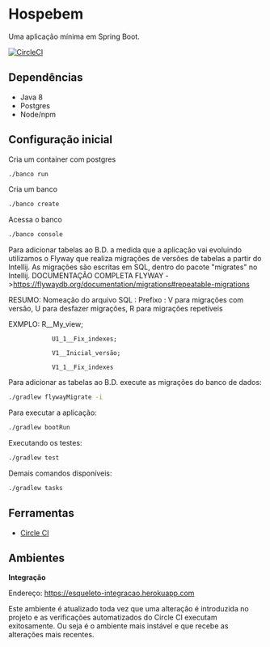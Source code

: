 # Hospebem

Uma aplicação mínima em Spring Boot.

[![CircleCI](https://circleci.com/gh/aceleradora-TW/esqueleto-ambulante/tree/master.svg?style=svg)](https://circleci.com/gh/aceleradora-TW/esqueleto-ambulante/tree/master)

## Dependências

- Java 8
- Postgres
- Node/npm


## Configuração inicial

Cria um container com postgres

```sh
./banco run
```

Cria um banco

```sh
./banco create
```

Acessa o banco

```sh
./banco console
```

Para adicionar tabelas ao B.D. a medida que a aplicação vai evoluindo utilizamos o Flyway que realiza migrações de versões de tabelas
a partir do Intellij. As migrações são escritas em SQL, dentro do pacote "migrates" no Intellij.
DOCUMENTAÇÃO COMPLETA FLYWAY ->https://flywaydb.org/documentation/migrations#repeatable-migrations

RESUMO:
Nomeação do arquivo SQL :
Prefixo : V para migrações com versão, U para desfazer migrações, R para migrações repetíveis

EXMPLO:
                R__My_view; 

                U1_1__Fix_indexes;

                V1__Inicial_versão;

                V1_1__Fix_indexes
             
Para adicionar as tabelas ao B.D. execute as migrações do banco de dados:

```bash
./gradlew flywayMigrate -i
```

Para executar a aplicação:

```sh
./gradlew bootRun
```

Executando os testes:

```sh
./gradlew test
```

Demais comandos disponíveis:

```sh
./gradlew tasks
```


## Ferramentas

- [Circle CI](https://circleci.com/gh/aceleradora-TW/esqueleto-ambulante)


## Ambientes

__Integração__

Endereço: https://esqueleto-integracao.herokuapp.com

Este ambiente é atualizado toda vez que uma alteração é introduzida no projeto e as verificações automatizados do Circle CI executam
exitosamente. Ou seja é o ambiente mais instável e que recebe as alterações mais recentes.
